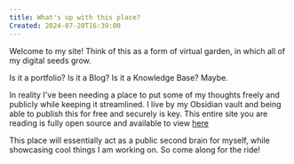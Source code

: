```yaml
---
title: What's up with this place?
Created: 2024-07-20T16:39:00
---
```




Welcome to my site! Think of this as a form of virtual garden, in which all of my digital seeds grow.

Is it a portfolio? Is it a Blog? Is it a Knowledge Base? Maybe.

In reality I've been needing a place to put some of my thoughts freely and publicly while keeping it streamlined. I live by my Obsidian vault and being able to publish this for free and securely is key. This entire site you are reading is fully open source and available to view [here](https://github.com/ionthedev/ionthedev.github.io)

This place will essentially act as a public second brain for myself, while showcasing cool things I am working on. So come along for the ride!
